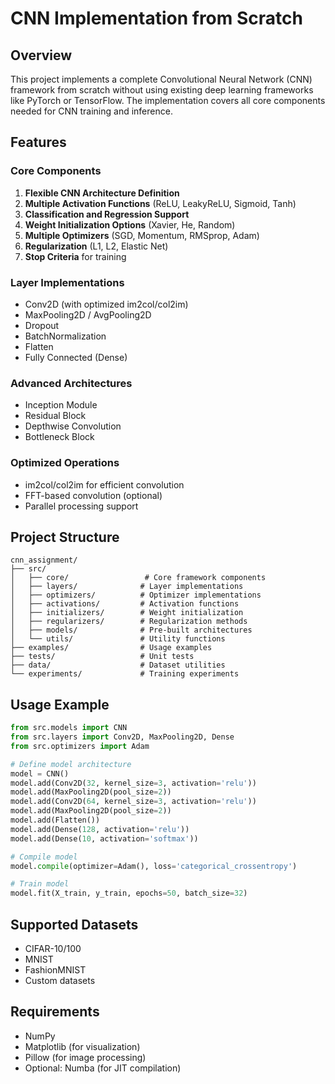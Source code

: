 # CNN Implementation from Scratch

## Overview
This project implements a complete Convolutional Neural Network (CNN) framework from scratch without using existing deep learning frameworks like PyTorch or TensorFlow. The implementation covers all core components needed for CNN training and inference.

## Features

### Core Components
1. **Flexible CNN Architecture Definition**
2. **Multiple Activation Functions** (ReLU, LeakyReLU, Sigmoid, Tanh)
3. **Classification and Regression Support**
4. **Weight Initialization Options** (Xavier, He, Random)
5. **Multiple Optimizers** (SGD, Momentum, RMSprop, Adam)
6. **Regularization** (L1, L2, Elastic Net)
7. **Stop Criteria** for training

### Layer Implementations
- Conv2D (with optimized im2col/col2im)
- MaxPooling2D / AvgPooling2D
- Dropout
- BatchNormalization
- Flatten
- Fully Connected (Dense)

### Advanced Architectures
- Inception Module
- Residual Block
- Depthwise Convolution
- Bottleneck Block

### Optimized Operations
- im2col/col2im for efficient convolution
- FFT-based convolution (optional)
- Parallel processing support

## Project Structure
```
cnn_assignment/
├── src/
│   ├── core/                 # Core framework components
│   ├── layers/              # Layer implementations
│   ├── optimizers/          # Optimizer implementations
│   ├── activations/         # Activation functions
│   ├── initializers/        # Weight initialization
│   ├── regularizers/        # Regularization methods
│   ├── models/              # Pre-built architectures
│   └── utils/               # Utility functions
├── examples/                # Usage examples
├── tests/                   # Unit tests
├── data/                    # Dataset utilities
└── experiments/             # Training experiments

```

## Usage Example
```python
from src.models import CNN
from src.layers import Conv2D, MaxPooling2D, Dense
from src.optimizers import Adam

# Define model architecture
model = CNN()
model.add(Conv2D(32, kernel_size=3, activation='relu'))
model.add(MaxPooling2D(pool_size=2))
model.add(Conv2D(64, kernel_size=3, activation='relu'))
model.add(MaxPooling2D(pool_size=2))
model.add(Flatten())
model.add(Dense(128, activation='relu'))
model.add(Dense(10, activation='softmax'))

# Compile model
model.compile(optimizer=Adam(), loss='categorical_crossentropy')

# Train model
model.fit(X_train, y_train, epochs=50, batch_size=32)
```

## Supported Datasets
- CIFAR-10/100
- MNIST
- FashionMNIST
- Custom datasets

## Requirements
- NumPy
- Matplotlib (for visualization)
- Pillow (for image processing)
- Optional: Numba (for JIT compilation) 